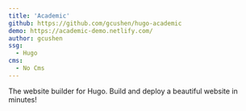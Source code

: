 ```yaml
---
title: 'Academic'
github: https://github.com/gcushen/hugo-academic
demo: https://academic-demo.netlify.com/
author: gcushen
ssg:
  - Hugo
cms:
  - No Cms
---
```


The website builder for Hugo. Build and deploy a beautiful website in minutes!
